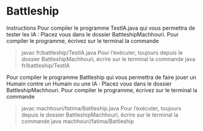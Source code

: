 # Battleship

Instructions
Pour compiler le programme TestIA.java qui vous permettra de tester les IA :
Placez vous dans le dossier BattleshipMachhouri.
Pour compiler le programme, écrivez sur le terminal la commande
> javac fr/battleship/TestIA.java
Pour l’exécuter, toujours depuis le dossier BattleshipMachhouri, écrire sur le terminal la
commande
> java fr/battleship/TestIA

Pour compiler le programme Battleship qui vous permettra de faire jouer un Humain
contre un Humain ou une IA :
Placez vous dans le dossier BattleshipMachhouri.
Pour compiler le programme, écrivez sur le terminal la commande
> javac machhouri/fatima/Battleship.java
Pour l’exécuter, toujours depuis le dossier BattleshipMachhouri, écrire sur le terminal la
commande
> java machhouri/fatima/Battleship
